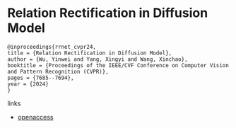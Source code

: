 # Relation Rectification in Diffusion Model

```
@inproceedings{rrnet_cvpr24,
title = {Relation Rectification in Diffusion Model},
author = {Wu, Yinwei and Yang, Xingyi and Wang, Xinchao},
booktitle = {Proceedings of the IEEE/CVF Conference on Computer Vision and Pattern Recognition (CVPR)},
pages = {7685--7694},
year = {2024}
}
```

links
- [openaccess](https://openaccess.thecvf.com//content/CVPR2024/html/Wu_Relation_Rectification_in_Diffusion_Model_CVPR_2024_paper.html)

